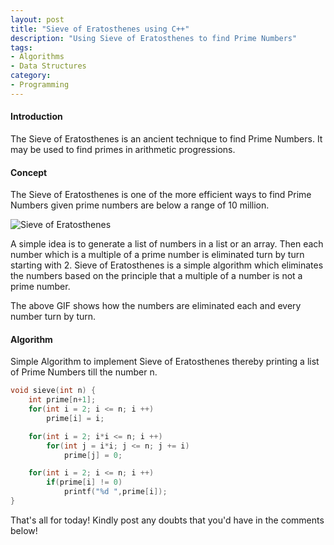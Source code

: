 ```yaml
---
layout: post
title: "Sieve of Eratosthenes using C++"
description: "Using Sieve of Eratosthenes to find Prime Numbers"
tags: 
- Algorithms
- Data Structures
category:
- Programming
---
```


#### Introduction

The Sieve of Eratosthenes is an ancient technique to find Prime Numbers. It may be used to find primes in arithmetic progressions. 

#### Concept 

The Sieve of Eratosthenes is one of the more efficient ways to find Prime Numbers given prime numbers are below a range of 10 million.

![Sieve of Eratosthenes](/images/sieve-of-eratosthenes/sieve.gif)

A simple idea is to generate a list of numbers in a list or an array. Then each number which is a multiple of a prime number is eliminated turn by turn starting with 2. Sieve of Eratosthenes is a simple algorithm which eliminates the numbers based on the principle that a multiple of a number is not a prime number.

The above GIF shows how the numbers are eliminated each and every number turn by turn.

#### Algorithm

Simple Algorithm to implement Sieve of Eratosthenes thereby printing a list of Prime Numbers till the number n. 

```c++
void sieve(int n) {
	int prime[n+1];
	for(int i = 2; i <= n; i ++)
		prime[i] = i;

	for(int i = 2; i*i <= n; i ++)
		for(int j = i*i; j <= n; j += i)
			prime[j] = 0;

	for(int i = 2; i <= n; i ++) 
		if(prime[i] != 0)
			printf("%d ",prime[i]);
}
```

That's all for today! Kindly post any doubts that you'd have in the comments below!